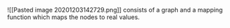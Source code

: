 ![[Pasted image 20201203142729.png]]
consists of a graph and a mapping function which maps the nodes to real values.